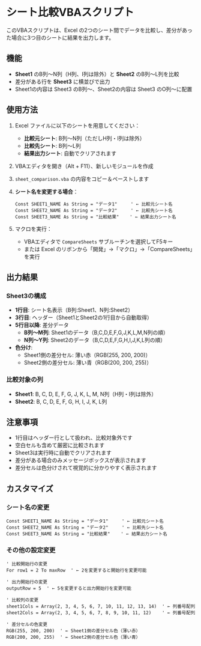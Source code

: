 # シート比較VBAスクリプト

このVBAスクリプトは、Excel の2つのシート間でデータを比較し、差分があった場合に3つ目のシートに結果を出力します。

## 機能

- **Sheet1** のB列～N列（H列、I列は除外）と **Sheet2** のB列～L列を比較
- 差分がある行を **Sheet3** に横並びで出力
- Sheet1の内容は Sheet3 のB列～、Sheet2の内容は Sheet3 のO列～に配置

## 使用方法

1. Excel ファイルに以下のシートを用意してください：
   - **比較元シート**: B列～N列（ただしH列・I列は除外）
   - **比較先シート**: B列～L列
   - **結果出力シート**: 自動でクリアされます

2. VBAエディタを開き（Alt + F11）、新しいモジュールを作成

3. `sheet_comparison.vba` の内容をコピー＆ペーストします

4. **シート名を変更する場合**：
   ```vba
   Const SHEET1_NAME As String = "データ1"     ' ← 比較元シート名
   Const SHEET2_NAME As String = "データ2"     ' ← 比較先シート名
   Const SHEET3_NAME As String = "比較結果"    ' ← 結果出力シート名
   ```

5. マクロを実行：
   - VBAエディタで `CompareSheets` サブルーチンを選択してF5キー
   - または Excel のリボンから「開発」→「マクロ」→「CompareSheets」を実行

## 出力結果

### Sheet3の構成
- **1行目**: シート名表示（B列:Sheet1、N列:Sheet2）
- **3行目**: ヘッダー（Sheet1とSheet2の1行目から自動取得）
- **5行目以降**: 差分データ
  - **B列～M列**: Sheet1のデータ（B,C,D,E,F,G,J,K,L,M,N列の順）
  - **N列～Y列**: Sheet2のデータ（B,C,D,E,F,G,H,I,J,K,L列の順）
- **色分け**: 
  - Sheet1側の差分セル: 薄い赤（RGB(255, 200, 200)）
  - Sheet2側の差分セル: 薄い青（RGB(200, 200, 255)）

### 比較対象の列
- **Sheet1**: B, C, D, E, F, G, J, K, L, M, N列（H列・I列は除外）
- **Sheet2**: B, C, D, E, F, G, H, I, J, K, L列

## 注意事項

- 1行目はヘッダー行として扱われ、比較対象外です
- 空白セルも含めて厳密に比較されます
- Sheet3は実行時に自動でクリアされます
- 差分がある場合のみメッセージボックスが表示されます
- 差分セルは色分けされて視覚的に分かりやすく表示されます

## カスタマイズ

### シート名の変更
```vba
Const SHEET1_NAME As String = "データ1"     ' ← 比較元シート名
Const SHEET2_NAME As String = "データ2"     ' ← 比較先シート名
Const SHEET3_NAME As String = "比較結果"    ' ← 結果出力シート名
```

### その他の設定変更
```vba
' 比較開始行の変更
For row1 = 2 To maxRow  ' ← 2を変更すると開始行を変更可能

' 出力開始行の変更
outputRow = 5  ' ← 5を変更すると出力開始行を変更可能

' 比較列の変更
sheet1Cols = Array(2, 3, 4, 5, 6, 7, 10, 11, 12, 13, 14)  ' ← 列番号配列
sheet2Cols = Array(2, 3, 4, 5, 6, 7, 8, 9, 10, 11, 12)    ' ← 列番号配列

' 差分セルの色変更
RGB(255, 200, 200)  ' ← Sheet1側の差分セル色（薄い赤）
RGB(200, 200, 255)  ' ← Sheet2側の差分セル色（薄い青）
```